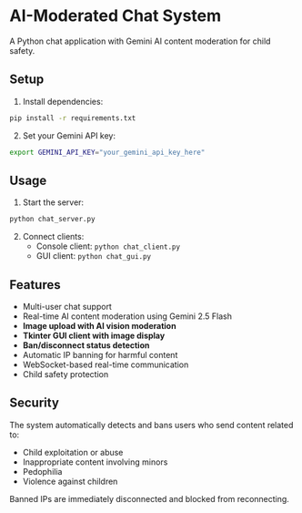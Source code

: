 # AI-Moderated Chat System

A Python chat application with Gemini AI content moderation for child safety.

## Setup

1. Install dependencies:
```bash
pip install -r requirements.txt
```

2. Set your Gemini API key:
```bash
export GEMINI_API_KEY="your_gemini_api_key_here"
```

## Usage

1. Start the server:
```bash
python chat_server.py
```

2. Connect clients:
   - Console client: `python chat_client.py`
   - GUI client: `python chat_gui.py`

## Features

- Multi-user chat support
- Real-time AI content moderation using Gemini 2.5 Flash
- **Image upload with AI vision moderation**
- **Tkinter GUI client with image display**
- **Ban/disconnect status detection**
- Automatic IP banning for harmful content
- WebSocket-based real-time communication
- Child safety protection

## Security

The system automatically detects and bans users who send content related to:
- Child exploitation or abuse
- Inappropriate content involving minors
- Pedophilia
- Violence against children

Banned IPs are immediately disconnected and blocked from reconnecting.